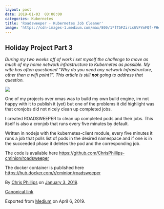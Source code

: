 ```yaml
---
layout: post
date: 2019-01-03  00:00:00
categories: Kubernetes
title: 'Roadsweeper - Kubernetes Job Cleaner'
image: 'https://cdn-images-1.medium.com/max/800/1*fT5FZirLsGVFYmFQf-PHew.png'
---
```

## Holiday Project Part 3

*During my two weeks off of work I set myself the challenge to move as
much of my home network infrastructure to Kubernetes as possible. My
wife has often questioned "Why do you need any network Infrastructure,
other then a wifi point?". This article is still* ***not*** *going to
address that question.*
<!--more-->
![](https://cdn-images-1.medium.com/max/800/1*fT5FZirLsGVFYmFQf-PHew.png)

One of my projects over xmas was to build my own build engine, im not
happy with it to publish it (yet) but one of the problems it did
highlight was that cronjobs did not nicely clean up completed jobs.

I created ROADSWEEPER to clean up completed pods and their jobs. This
itself is also a cronjob that runs every five minutes by default.

Written in nodejs with the kubernetes-client module, every five minutes
it runs a job that polls list of pods in the desired namespace and if
one is in the succeeded phase it deletes the pod and the corresponding
job.

The code is available here
<https://github.com/ChrisPhillips-cminion/roadsweeper>

The docker container is published here
<https://hub.docker.com/r/cminion/roadsweeper>





By [Chris Phillips](https://medium.com/@cminion) on
[January 3, 2019](https://medium.com/p/790a359dfee2).

[Canonical
link](https://medium.com/@cminion/roadsweeper-kubernetes-job-cleaner-790a359dfee2)

Exported from [Medium](https://medium.com) on April 6, 2019.

